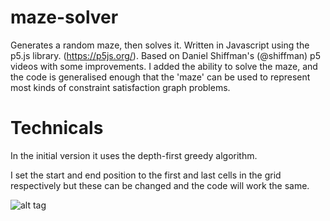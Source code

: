 # maze-solver
Generates a random maze, then solves it. Written in Javascript using the p5.js library. (https://p5js.org/). Based on Daniel Shiffman's (@shiffman) p5 videos with some improvements. I added the ability to solve the maze, and the code is generalised enough that the 'maze' can be used to represent most kinds of constraint satisfaction graph problems.

# Technicals
In the initial version it uses the depth-first greedy algorithm.

I set the start and end position to the first and last cells in the grid respectively but these can be changed and the code will work the same.

![alt tag](https://raw.githubusercontent.com/skrillex581/maze-solver/master/maze-create-solve.gif)
